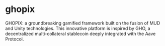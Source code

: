 # ghopix
GHOPIX: a groundbreaking gamified framework built on the fusion of MUD and Unity technologies. This innovative platform is inspired by GHO, a decentralized multi-collateral stablecoin deeply integrated with the Aave Protocol. 
